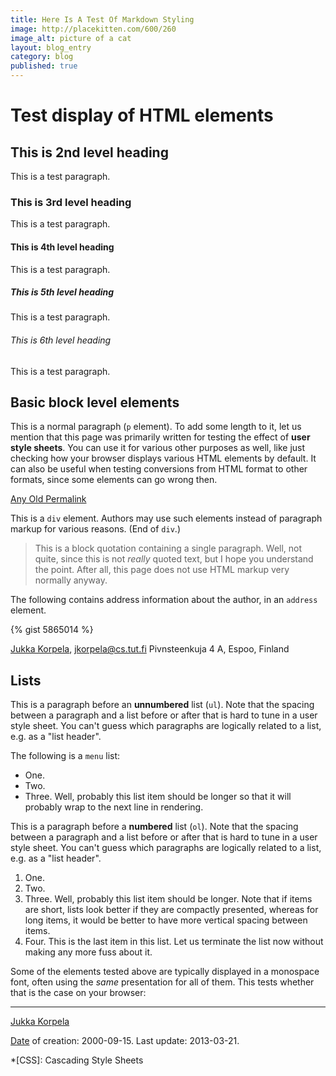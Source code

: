 ```yaml
---
title: Here Is A Test Of Markdown Styling
image: http://placekitten.com/600/260
image_alt: picture of a cat
layout: blog_entry
category: blog
published: true
---
```


# Test display of HTML elements

## This is 2nd level heading

This is a test paragraph.

### This is 3rd level heading

This is a test paragraph.

#### This is 4th level heading

This is a test paragraph.

##### This is 5th level heading

This is a test paragraph.

###### This is 6th level heading

This is a test paragraph.

## Basic block level elements

This is a normal paragraph (`p` element). To add some length to it, let us mention that this page was primarily written for testing the effect of **user style sheets**. You can use it for various other purposes as well, like just checking how your browser displays various HTML elements by default. It can also be useful when testing conversions from HTML format to other formats, since some elements can go wrong then.

[Any Old Permalink](http://www.cs.tut.fi/~jkorpela/www/testel.html "Permalink to Test display of HTML elements")

This is a `div` element. Authors may use such elements instead of paragraph markup for various reasons. (End of `div`.)

> This is a block quotation containing a single paragraph. Well, not quite, since this is not _really_ quoted text, but I hope you understand the point. After all, this page does not use HTML markup very normally anyway.

The following contains address information about the author, in an `address` element.

{% gist 5865014 %}

[Jukka Korpela][1], [jkorpela@cs.tut.fi][2]
Pivnsteenkuja 4 A, Espoo, Finland

## Lists

This is a paragraph before an **unnumbered** list (`ul`). Note that the spacing between a paragraph and a list before or after that is hard to tune in a user style sheet. You can't guess which paragraphs are logically related to a list, e.g. as a "list header".

The following is a `menu` list:

* One.
* Two.
* Three. Well, probably this list item should be longer so that it will probably wrap to the next line in rendering.

This is a paragraph before a **numbered** list (`ol`). Note that the spacing between a paragraph and a list before or after that is hard to tune in a user style sheet. You can't guess which paragraphs are logically related to a list, e.g. as a "list header".

1. One.
2. Two.
3. Three. Well, probably this list item should be longer. Note that if items are short, lists look better if they are compactly presented, whereas for long items, it would be better to have more vertical spacing between items.
4. Four. This is the last item in this list. Let us terminate the list now without making any more fuss about it.

Some of the elements tested above are typically displayed in a monospace font, often using the _same_ presentation for all of them. This tests whether that is the case on your browser:

* * *

[Jukka Korpela][1]

[ Date][5] of creation: 2000-09-15. Last update: 2013-03-21.

   [1]: http://www.cs.tut.fi/personal.html
   [2]: mailto:jkorpela%40cs.tut.fi
   [3]: http://www.useit.com
   [4]: http://www.cs.tut.fi/links.html
   [5]: http://www.cs.tut.fi/iso8601.html (ISO 8601, the date and time representation standard)

  *[CSS]: Cascading Style Sheets
